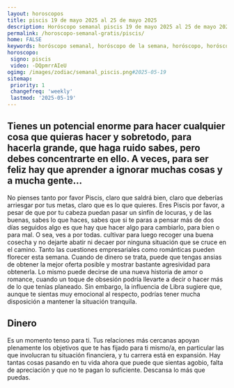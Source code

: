 ```yaml
---
layout: horoscopos
title: piscis 19 de mayo 2025 al 25 de mayo 2025 
description: Horóscopo semanal piscis 19 de mayo 2025 al 25 de mayo 2025. Tienes un potencial enorme para hacer cualquier cosa que quieras hacer y sobretodo, para hacerla grande, que haga ruido sabes, pero debes concentrarte en ello. A veces, para ser feliz hay que aprender a ignorar muchas cosas y a mucha gente…
permalink: /horoscopo-semanal-gratis/piscis/
home: FALSE
keywords: horóscopo semanal, horóscopo de la semana, horóscopo, horóscopo gratis,horóscopos, horóscopo esperanza gracia, horoscopos piscis la semana, horóscopos gratis, Tarot, Astrologia, Zodíaco, piscis, horoscopo gratis, semanal
horoscopo:
 signo: piscis
 video: -DQpmrrAIeU
ogimg: /images/zodiac/semanal_piscis.png#2025-05-19
sitemap:
 priority: 1
 changefreq: 'weekly'
 lastmod: '2025-05-19'
---
```




## Tienes un potencial enorme para hacer cualquier cosa que quieras hacer y sobretodo, para hacerla grande, que haga ruido sabes, pero debes concentrarte en ello. A veces, para ser feliz hay que aprender a ignorar muchas cosas y a mucha gente…

No pienses tanto por favor Piscis, claro que saldrá bien, claro que deberías arriesgar por tus metas, claro que es lo que quieres. Eres Piscis por favor, a pesar de que por tu cabeza puedan pasar un sinfín de locuras, y de las buenas, sabes lo que haces, sabes que si te paras a pensar más de dos días seguidos algo es que hay que hacer algo para cambiarlo, para bien o para mal. O sea, ves a por todas. 
 cultivar para luego recoger una buena cosecha y no dejarte abatir ni decaer por ninguna situación que se cruce en el camino.
Tanto las cuestiones empresariales como románticas pueden florecer esta semana. Cuando de dinero se trata, puede que tengas ansias de obtener la mejor oferta posible y mostrar bastante agresividad para obtenerla. Lo mismo puede decirse de una nueva historia de amor o romance, cuando un toque de obsesión podría llevarte a decir o hacer más de lo que tenías planeado. Sin embargo, la influencia de Libra sugiere que, aunque te sientas muy emocional al respecto, podrías tener mucha disposición a mantener la situación tranquila.

## Dinero

Es un momento tenso para ti. Tus relaciones más cercanas apoyan plenamente los objetivos que te has fijado para ti mismo/a, en particular las que involucran tu situación financiera, y tu carrera está en expansión. Hay tantas cosas pasando en tu vida ahora que puede que sientas agobio, falta de apreciación y que no te pagan lo suficiente. Descansa lo más que puedas.